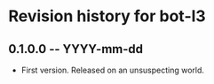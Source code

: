 # Revision history for bot-l3

## 0.1.0.0 -- YYYY-mm-dd

* First version. Released on an unsuspecting world.
